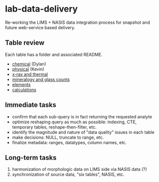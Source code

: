 # lab-data-delivery
Re-working the LIMS + NASIS data integration process for snapshot and future web-service based delivery.




## Table review ##
Each table has a folder and associated README.

 * [chemical](https://github.com/ncss-tech/lab-data-delivery/tree/master/tables/chemical) (Dylan)
 * [physical](https://github.com/ncss-tech/lab-data-delivery/tree/master/tables/physical) (Kevin)
 * [x-ray and thermal](https://github.com/ncss-tech/lab-data-delivery/tree/master/tables/x-ray_thermal)
 * [mineralogy and glass counts](https://github.com/ncss-tech/lab-data-delivery/tree/master/tables/mineralogy_glass)
 * [elements](https://github.com/ncss-tech/lab-data-delivery/tree/master/tables/elements)
 * [calculations](https://github.com/ncss-tech/lab-data-delivery/tree/master/tables/calculations)
 

## Immediate tasks ##
 * confirm that each sub-query is in fact returning the requested analyte
 * optimize reshaping query as much as possible: indexing, CTE, temporary tables, reshape-then-filter, etc.
 * identify the magnitude and nature of "data quality" issues in each table
 * make decisions: NULL, truncate to range, etc.
 * finalize metadata: ranges, datatypes, column names, etc.


## Long-term tasks ##
 1. harmonization of morphologic data on LIMS side via NASIS data (?)
 2. synchronization of source data, "six tables", NASIS, etc.
 
